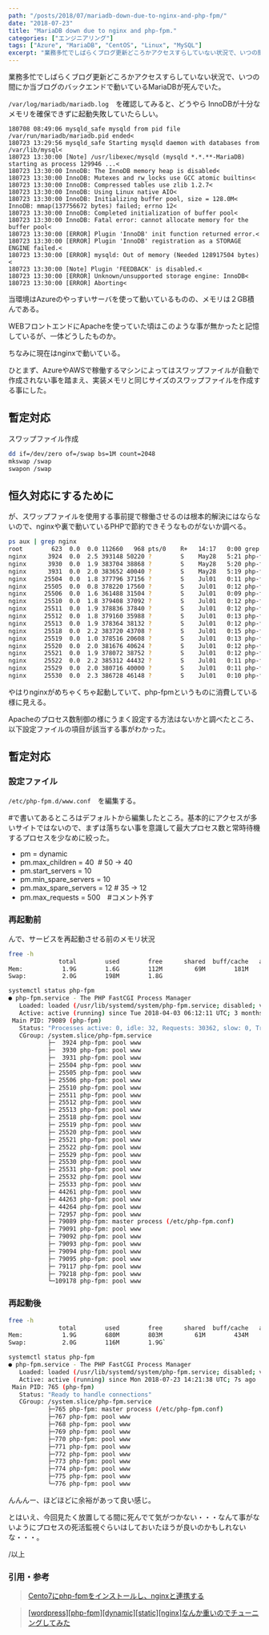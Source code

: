 ```yaml
---
path: "/posts/2018/07/mariadb-down-due-to-nginx-and-php-fpm/"
date: "2018-07-23"
title: "MariaDB down due to nginx and php-fpm."
categories: ["エンジニアリング"]
tags: ["Azure", "MariaDB", "CentOS", "Linux", "MySQL"]
excerpt: "業務多忙でしばらくブログ更新どころかアクセスすらしていない状況で、いつの間にか当ブログのバックエンドで動いているMariaDBが死んでいた。/var/log/mariadb/mariadb.log　..."
---
```


業務多忙でしばらくブログ更新どころかアクセスすらしていない状況で、いつの間にか当ブログのバックエンドで動いているMariaDBが死んでいた。

`/var/log/mariadb/mariadb.log`　を確認してみると、どうやら InnoDBが十分なメモリを確保できずに起動失敗していたらしい。

```
180708 08:49:06 mysqld_safe mysqld from pid file /var/run/mariadb/mariadb.pid ended<
180723 13:29:56 mysqld_safe Starting mysqld daemon with databases from /var/lib/mysql<
180723 13:30:00 [Note] /usr/libexec/mysqld (mysqld *.*.**-MariaDB) starting as process 129946 ...<
180723 13:30:00 InnoDB: The InnoDB memory heap is disabled<
180723 13:30:00 InnoDB: Mutexes and rw_locks use GCC atomic builtins<
180723 13:30:00 InnoDB: Compressed tables use zlib 1.2.7<
180723 13:30:00 InnoDB: Using Linux native AIO<
180723 13:30:00 InnoDB: Initializing buffer pool, size = 128.0M<
InnoDB: mmap(137756672 bytes) failed; errno 12<
180723 13:30:00 InnoDB: Completed initialization of buffer pool<
180723 13:30:00 InnoDB: Fatal error: cannot allocate memory for the buffer pool<
180723 13:30:00 [ERROR] Plugin 'InnoDB' init function returned error.<
180723 13:30:00 [ERROR] Plugin 'InnoDB' registration as a STORAGE ENGINE failed.<
180723 13:30:00 [ERROR] mysqld: Out of memory (Needed 128917504 bytes)<
180723 13:30:00 [Note] Plugin 'FEEDBACK' is disabled.<
180723 13:30:00 [ERROR] Unknown/unsupported storage engine: InnoDB<
180723 13:30:00 [ERROR] Aborting<
```

当環境はAzureのやっすいサーバを使って動いているものの、メモリは２GB積んである。

WEBフロントエンドにApacheを使っていた頃はこのような事が無かったと記憶しているが、一体どうしたものか。

ちなみに現在はnginxで動いている。

ひとまず、AzureやAWSで稼働するマシンによってはスワップファイルが自動で作成されない事を踏まえ、実装メモリと同じサイズのスワップファイルを作成する事にした。

## 暫定対応

スワップファイル作成

```bash
dd if=/dev/zero of=/swap bs=1M count=2048
mkswap /swap
swapon /swap
```
## 恒久対応にするために

が、スワップファイルを使用する事前提で稼働させるのは根本的解決にはならないので、nginxや裏で動いているPHPで節約できそうなものがないか調べる。

```bash
ps aux | grep nginx
root        623  0.0  0.0 112660   968 pts/0    R+   14:17   0:00 grep --color=auto nginx
nginx      3924  0.0  2.5 393148 50220 ?        S    May28   5:21 php-fpm: pool www
nginx      3930  0.0  1.9 383704 38868 ?        S    May28   5:20 php-fpm: pool www
nginx      3931  0.0  2.0 383652 40040 ?        S    May28   5:19 php-fpm: pool www
nginx     25504  0.0  1.8 377796 37156 ?        S    Jul01   0:11 php-fpm: pool www
nginx     25505  0.0  0.8 378220 17560 ?        S    Jul01   0:12 php-fpm: pool www
nginx     25506  0.0  1.6 361488 31504 ?        S    Jul01   0:09 php-fpm: pool www
nginx     25510  0.0  1.8 379408 37092 ?        S    Jul01   0:12 php-fpm: pool www
nginx     25511  0.0  1.9 378836 37840 ?        S    Jul01   0:12 php-fpm: pool www
nginx     25512  0.0  1.8 379160 35988 ?        S    Jul01   0:13 php-fpm: pool www
nginx     25513  0.0  1.9 378364 38132 ?        S    Jul01   0:12 php-fpm: pool www
nginx     25518  0.0  2.2 383720 43708 ?        S    Jul01   0:15 php-fpm: pool www
nginx     25519  0.0  1.0 378516 20608 ?        S    Jul01   0:13 php-fpm: pool www
nginx     25520  0.0  2.0 381676 40624 ?        S    Jul01   0:12 php-fpm: pool www
nginx     25521  0.0  1.9 378072 38752 ?        S    Jul01   0:12 php-fpm: pool www
nginx     25522  0.0  2.2 385312 44432 ?        S    Jul01   0:11 php-fpm: pool www
nginx     25529  0.0  2.0 380716 40000 ?        S    Jul01   0:11 php-fpm: pool www
nginx     25530  0.0  2.3 386728 46148 ?        S    Jul01   0:10 php-fpm: pool www
```

やはりnginxがめちゃくちゃ起動していて、php-fpmというものに消費している様に見える。

Apacheのプロセス数制御の様にうまく設定する方法はないかと調べたところ、以下設定ファイルの項目が該当する事がわかった。

## 暫定対応

### 設定ファイル

`/etc/php-fpm.d/www.conf`　を編集する。

#で書いてあるところはデフォルトから編集したところ。基本的にアクセスが多いサイトではないので、まずは落ちない事を意識して最大プロセス数と常時待機するプロセスを少なめに絞った。

* pm = dynamic
* pm.max_children = 40  # 50 -> 40
* pm.start_servers = 10
* pm.min_spare_servers = 10
* pm.max_spare_servers = 12 # 35 -> 12
* pm.max_requests = 500　#コメント外す

### 再起動前

んで、サービスを再起動させる前のメモリ状況

```bash
free -h
              total        used        free      shared  buff/cache   available
Mem:           1.9G        1.6G        112M         69M        181M         32M
Swap:          2.0G        198M        1.8G
```

```bash
systemctl status php-fpm
● php-fpm.service - The PHP FastCGI Process Manager
   Loaded: loaded (/usr/lib/systemd/system/php-fpm.service; disabled; vendor preset: disabled)
   Active: active (running) since Tue 2018-04-03 06:12:11 UTC; 3 months 20 days ago
 Main PID: 79089 (php-fpm)
   Status: "Processes active: 0, idle: 32, Requests: 30362, slow: 0, Traffic: 0req/sec"
   CGroup: /system.slice/php-fpm.service
           ├─  3924 php-fpm: pool www
           ├─  3930 php-fpm: pool www
           ├─  3931 php-fpm: pool www
           ├─ 25504 php-fpm: pool www
           ├─ 25505 php-fpm: pool www
           ├─ 25506 php-fpm: pool www
           ├─ 25510 php-fpm: pool www
           ├─ 25511 php-fpm: pool www
           ├─ 25512 php-fpm: pool www
           ├─ 25513 php-fpm: pool www
           ├─ 25518 php-fpm: pool www
           ├─ 25519 php-fpm: pool www
           ├─ 25520 php-fpm: pool www
           ├─ 25521 php-fpm: pool www
           ├─ 25522 php-fpm: pool www
           ├─ 25529 php-fpm: pool www
           ├─ 25530 php-fpm: pool www
           ├─ 25531 php-fpm: pool www
           ├─ 25532 php-fpm: pool www
           ├─ 25533 php-fpm: pool www
           ├─ 44261 php-fpm: pool www
           ├─ 44263 php-fpm: pool www
           ├─ 44264 php-fpm: pool www
           ├─ 72957 php-fpm: pool www
           ├─ 79089 php-fpm: master process (/etc/php-fpm.conf)
           ├─ 79091 php-fpm: pool www
           ├─ 79092 php-fpm: pool www
           ├─ 79093 php-fpm: pool www
           ├─ 79094 php-fpm: pool www
           ├─ 79095 php-fpm: pool www
           ├─ 79117 php-fpm: pool www
           ├─ 79218 php-fpm: pool www
           └─109178 php-fpm: pool www
```

### 再起動後

```bash
free -h
              total        used        free      shared  buff/cache   available
Mem:           1.9G        680M        803M         61M        434M        893M
Swap:          2.0G        116M        1.9G`
```

```bash
systemctl status php-fpm
● php-fpm.service - The PHP FastCGI Process Manager
   Loaded: loaded (/usr/lib/systemd/system/php-fpm.service; disabled; vendor preset: disabled)
   Active: active (running) since Mon 2018-07-23 14:21:38 UTC; 7s ago
 Main PID: 765 (php-fpm)
   Status: "Ready to handle connections"
   CGroup: /system.slice/php-fpm.service
           ├─765 php-fpm: master process (/etc/php-fpm.conf)
           ├─767 php-fpm: pool www
           ├─768 php-fpm: pool www
           ├─769 php-fpm: pool www
           ├─770 php-fpm: pool www
           ├─771 php-fpm: pool www
           ├─772 php-fpm: pool www
           ├─773 php-fpm: pool www
           ├─774 php-fpm: pool www
           ├─775 php-fpm: pool www
           └─776 php-fpm: pool www
  ```

んんんー、ほどほどに余裕があって良い感じ。

とはいえ、今回見たく放置してる間に死んでて気がつかない・・・なんて事がないようにプロセスの死活監視ぐらいはしておいたほうが良いのかもしれないな・・・。

/以上

###  引用・参考 

> [Cento7にphp-fpmをインストールし、nginxと連携する](https://qiita.com/inakadegaebal/items/d59fa99d2ee66a4ffe98) 

> [[wordpress][php-fpm][dynamic][static][nginx]なんか重いのでチューニングしてみた](https://blog.adachin.me/archives/2317)